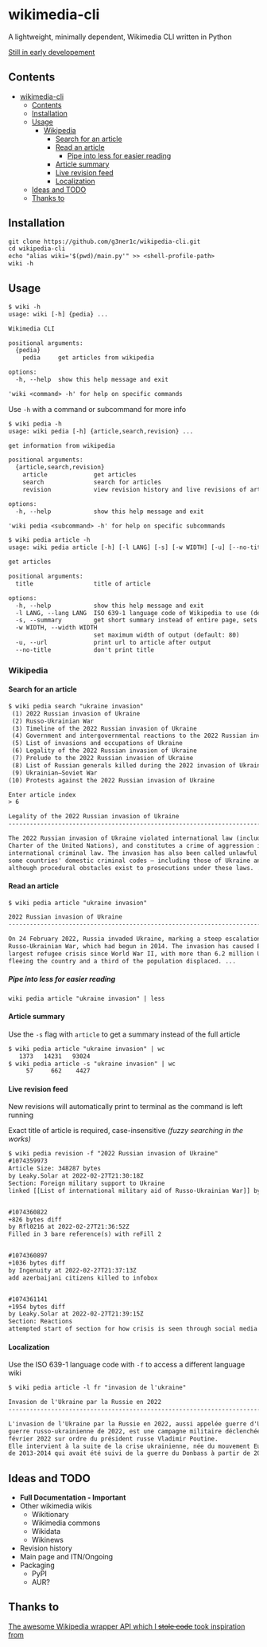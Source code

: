 # wikimedia-cli

A lightweight, minimally dependent, Wikimedia CLI written in Python

[Still in early developement](#ideas-and-todo)

## Contents

- [wikimedia-cli](#wikimedia-cli)
  - [Contents](#contents)
  - [Installation](#installation)
  - [Usage](#usage)
    - [Wikipedia](#wikipedia)
      - [Search for an article](#search-for-an-article)
      - [Read an article](#read-an-article)
        - [Pipe into less for easier reading](#pipe-into-less-for-easier-reading)
      - [Article summary](#article-summary)
      - [Live revision feed](#live-revision-feed)
      - [Localization](#localization)
  - [Ideas and TODO](#ideas-and-todo)
  - [Thanks to](#thanks-to)

## Installation

```txt
git clone https://github.com/g3ner1c/wikipedia-cli.git
cd wikipedia-cli
echo "alias wiki='$(pwd)/main.py'" >> <shell-profile-path>
wiki -h
```

## Usage

```txt
$ wiki -h
usage: wiki [-h] {pedia} ...

Wikimedia CLI

positional arguments:
  {pedia}
    pedia     get articles from wikipedia

options:
  -h, --help  show this help message and exit

'wiki <command> -h' for help on specific commands
```

Use `-h` with a command or subcommand for more info

```txt
$ wiki pedia -h
usage: wiki pedia [-h] {article,search,revision} ...

get information from wikipedia

positional arguments:
  {article,search,revision}
    article             get articles
    search              search for articles
    revision            view revision history and live revisions of articles

options:
  -h, --help            show this help message and exit

'wiki pedia <subcommand> -h' for help on specific subcommands
```

```txt
$ wiki pedia article -h
usage: wiki pedia article [-h] [-l LANG] [-s] [-w WIDTH] [-u] [--no-title] title

get articles

positional arguments:
  title                 title of article

options:
  -h, --help            show this help message and exit
  -l LANG, --lang LANG  ISO 639-1 language code of Wikipedia to use (default: en)
  -s, --summary         get short summary instead of entire page, sets --no-title
  -w WIDTH, --width WIDTH
                        set maximum width of output (default: 80)
  -u, --url             print url to article after output
  --no-title            don't print title
```

### Wikipedia

#### Search for an article

```txt
$ wiki pedia search "ukraine invasion"
 (1) 2022 Russian invasion of Ukraine
 (2) Russo-Ukrainian War
 (3) Timeline of the 2022 Russian invasion of Ukraine
 (4) Government and intergovernmental reactions to the 2022 Russian invasion of Ukraine
 (5) List of invasions and occupations of Ukraine
 (6) Legality of the 2022 Russian invasion of Ukraine
 (7) Prelude to the 2022 Russian invasion of Ukraine
 (8) List of Russian generals killed during the 2022 invasion of Ukraine
 (9) Ukrainian–Soviet War
(10) Protests against the 2022 Russian invasion of Ukraine

Enter article index
> 6

Legality of the 2022 Russian invasion of Ukraine
--------------------------------------------------------------------------------

The 2022 Russian invasion of Ukraine violated international law (including the
Charter of the United Nations), and constitutes a crime of aggression in
international criminal law. The invasion has also been called unlawful under
some countries' domestic criminal codes — including those of Ukraine and Russia—
although procedural obstacles exist to prosecutions under these laws. ...
```

#### Read an article

```txt
$ wiki pedia article "ukraine invasion"

2022 Russian invasion of Ukraine
--------------------------------------------------------------------------------

On 24 February 2022, Russia invaded Ukraine, marking a steep escalation of the
Russo-Ukrainian War, which had begun in 2014. The invasion has caused Europe's
largest refugee crisis since World War II, with more than 6.2 million Ukrainians
fleeing the country and a third of the population displaced. ...
```

##### Pipe into less for easier reading

```txt
wiki pedia article "ukraine invasion" | less
```

#### Article summary

Use the `-s` flag with `article` to get a summary instead of the full article

```txt
$ wiki pedia article "ukraine invasion" | wc
   1373   14231   93024
$ wiki pedia article -s "ukraine invasion" | wc
     57     662    4427
```

#### Live revision feed

New revisions will automatically print to terminal as the command is left running

Exact title of article is required, case-insensitive *(fuzzy searching in the works)*

```txt
$ wiki pedia revision -f "2022 Russian invasion of Ukraine"
#1074359973
Article Size: 348287 bytes
by Leaky.Solar at 2022-02-27T21:30:18Z
Section: Foreign military support to Ukraine
linked [[List of international military aid of Russo-Ukrainian War]] by see also template


#1074360822
+826 bytes diff
by Rfl0216 at 2022-02-27T21:36:52Z
Filled in 3 bare reference(s) with reFill 2


#1074360897
+1036 bytes diff
by Ingenuity at 2022-02-27T21:37:13Z
add azerbaijani citizens killed to infobox


#1074361141
+1954 bytes diff
by Leaky.Solar at 2022-02-27T21:39:15Z
Section: Reactions
attempted start of section for how crisis is seen through social media
```

#### Localization

Use the ISO 639-1 language code with `-f` to access a different language wiki

```txt
$ wiki pedia article -l fr "invasion de l'ukraine"

Invasion de l'Ukraine par la Russie en 2022
--------------------------------------------------------------------------------

L'invasion de l'Ukraine par la Russie en 2022, aussi appelée guerre d'Ukraine ou
guerre russo-ukrainienne de 2022, est une campagne militaire déclenchée le 24
février 2022 sur ordre du président russe Vladimir Poutine.
Elle intervient à la suite de la crise ukrainienne, née du mouvement Euromaïdan
de 2013-2014 qui avait été suivi de la guerre du Donbass à partir de 2014. ...
```

## Ideas and TODO

- **Full Documentation - Important**
- Other wikimedia wikis
  - Wikitionary
  - Wikimedia commons
  - Wikidata
  - Wikinews
- Revision history
- Main page and ITN/Ongoing
- Packaging
  - PyPI
  - AUR?

## Thanks to

[The awesome Wikipedia wrapper API which I ~~stole code~~ took inspiration from](https://github.com/goldsmith/Wikipedia)

